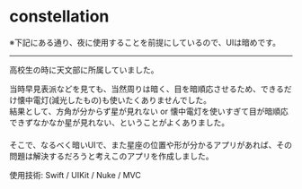 # constellation

※下記にある通り、夜に使用することを前提にしているので、UIは暗めです。
  
---------------------------------------------
高校生の時に天文部に所属していました。  

当時早見表派などを見ても、当然周りは暗く、目を暗順応させるため、できるだけ懐中電灯(減光したもの)も使いたくありませんでした。  
結果として、方角が分からず星が見れない or 懐中電灯を使いすぎて目が暗順応できずなかなか星が見れない、ということがよくありました。  
　  
そこで、なるべく暗いUIで、また星座の位置や形が分かるアプリがあれば、その問題は解決するだろうと考えこのアプリを作成しました。
  
使用技術: Swift / UIKit / Nuke / MVC
